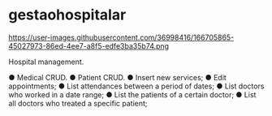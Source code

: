 # gestaohospitalar

https://user-images.githubusercontent.com/36998416/166705865-45027973-86ed-4ee7-a8f5-edfe3ba35b74.png

Hospital management.

● Medical CRUD.
● Patient CRUD.
● Insert new services;
● Edit appointments;
● List attendances between a period of dates;
● List doctors who worked in a date range;
● List the patients of a certain doctor;
● List all doctors who treated a specific patient;
